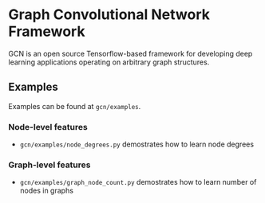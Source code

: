 # Graph Convolutional Network Framework

GCN is an open source Tensorflow-based framework for developing deep learning applications operating on arbitrary graph structures.

## Examples

Examples can be found at  `gcn/examples`.

### Node-level features

*  `gcn/examples/node_degrees.py` demostrates how to learn node degrees

### Graph-level features

*  `gcn/examples/graph_node_count.py` demostrates how to learn number of nodes in graphs
